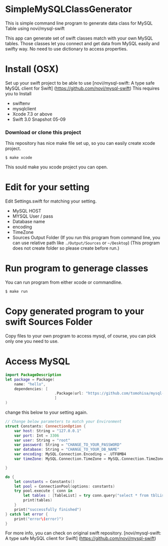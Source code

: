 # SimpleMySQLClassGenerator
This is simple command line program to generate data class for MySQL Table using novi/mysql-swift

This app can generate set of swift classes match with your own MySQL tables. Those classes let you connect and get data from MySQL easily and swifty way. No need to use dictionary to access properties.

# Install (OSX)

Set up your swift project to be able to use [novi/mysql-swift: A type safe MySQL client for Swift] (https://github.com/novi/mysql-swift)
This requires you to Install
- swiftenv 
- mysqlclient
- Xcode 7.3 or above
- Swift 3.0 Snapshot 05-09
 
### Download or clone this project

This repository has nice make file set up, so you can easily create xcode project.

```sh:bash
$ make xcode 
```

This sould make you xcode project you can open.

# Edit for your setting

Edit Settings.swift for matching your setting. 
- MySQL HOST
- MYSQL User / pass
- Database name
- encoding
- TimeZone
- Sources Output Folder 
(If you run this program from command line, you can use relative path like `./Output/Sources` or `~/Desktop`)
(This program does not create folder so please create before run.)

# Run program to generage classes

You can run program from either xcode or commandline.

```sh:bash
$ make run
```

# Copy generated program to your swift Sources Folder
Copy files to your own program to access mysql, of course, you can pick only one you need to use.

# Access MySQL
```swift:Package.swift
import PackageDescription
let package = Package(
    name: "hello",
    dependencies: [
                      .Package(url: "https://github.com/tomohisa/mysql-swift.git", majorVersion: 0, minor: 2),
                      ]
)
```

change this below to your setting again.
```swift:main.swift
// Change below parameters to match your Environment
struct Constants: ConnectionOption {
    var host: String = "127.0.0.1"
    var port: Int = 3306
    var user: String = "root"
    var password: String = "CHANGE_TO_YOUR_PASSWORD"
    var database: String = "CHANGE_TO_YOUR_DB_NAME"
    var encoding: MySQL.Connection.Encoding = .UTF8MB4
    var timeZone: MySQL.Connection.TimeZone = MySQL.Connection.TimeZone(GMTOffset: 60 * 60 * 9) // JST

}

do {
    let constants = Constants()
    let pool = ConnectionPool(options: constants)
    try pool.execute { conn in
        let tables : [TableList] = try conn.query("select * from tblList")
        print(tables)
    }
    print("successfully finished")
} catch let error {
    print("error\(error)")
}
```

For more info, you can check on original swift repository.
[novi/mysql-swift: A type safe MySQL client for Swift] (https://github.com/novi/mysql-swift)
